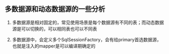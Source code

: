 ## 多数据源和动态数据源的一些分析

1. 多数据源是相对固定的，常见使用场景是每个数据源有不同的表；而动态数据源是可以切换的，可以相同表也可以不同表

2. 多数据源中，会定义多个SqlSessionFactory，会有给primary首选数据源，也就是注入的mapper是可以编译期确定的
